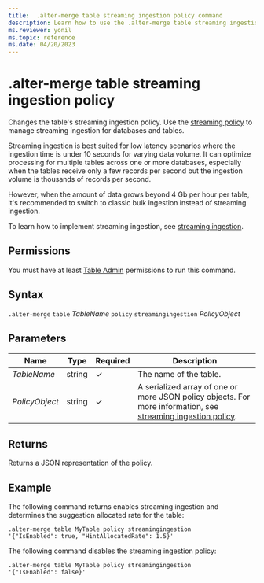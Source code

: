 ```yaml
---
title:  .alter-merge table streaming ingestion policy command
description: Learn how to use the .alter-merge table streaming ingestion policy command to change the table's streaming ingestion policy. 
ms.reviewer: yonil
ms.topic: reference
ms.date: 04/20/2023
---
```

# .alter-merge table streaming ingestion policy

Changes the table's streaming ingestion policy. Use the [streaming policy](../management/streamingingestionpolicy.md) to manage streaming ingestion for databases and tables.  

Streaming ingestion is best suited for low latency scenarios where the ingestion time is under 10 seconds for varying data volume. It can optimize processing for multiple tables across one or more databases, especially when the tables receive only a few records per second but the ingestion volume is thousands of records per second.

However, when the amount of data grows beyond 4 Gb per hour per table, it's recommended to switch to classic bulk ingestion instead of streaming ingestion.

To learn how to implement streaming ingestion, see [streaming ingestion](../../ingest-data-streaming.md).

## Permissions

You must have at least [Table Admin](access-control/role-based-access-control.md) permissions to run this command.

## Syntax

`.alter-merge` `table` *TableName* `policy` `streamingingestion` *PolicyObject*

## Parameters

|Name|Type|Required|Description|
|--|--|--|--|
|*TableName*|string|&check;|The name of the table.|
|*PolicyObject*|string|&check;|A serialized array of one or more JSON policy objects. For more information, see [streaming ingestion policy](streamingingestionpolicy.md).|

## Returns

Returns a JSON representation of the policy.

## Example

The following command returns enables streaming ingestion and determines the suggestion allocated rate for the table:

```kusto
.alter-merge table MyTable policy streamingingestion 
'{"IsEnabled": true, "HintAllocatedRate": 1.5}'
```

The following command disables the streaming ingestion policy:

```kusto
.alter-merge table MyTable policy streamingingestion 
'{"IsEnabled": false}'
```
